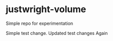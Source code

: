 # justwright-volume
Simple repo for experimentation

Simple test change.
Updated test changes
Again
